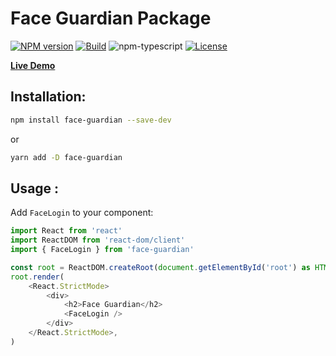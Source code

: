 # Face Guardian Package

[![NPM version][npm-image]][npm-url]
[![Build][github-build]][github-build-url]
![npm-typescript]
[![License][github-license]][github-license-url]

[**Live Demo**](https://cyvid7-darus10.github.io/face-guardian-npm/)

## Installation:

```bash
npm install face-guardian --save-dev
```

or

```bash
yarn add -D face-guardian
```

## Usage :

Add `FaceLogin` to your component:

```js
import React from 'react'
import ReactDOM from 'react-dom/client'
import { FaceLogin } from 'face-guardian'

const root = ReactDOM.createRoot(document.getElementById('root') as HTMLElement)
root.render(
    <React.StrictMode>
        <div>
            <h2>Face Guardian</h2>
            <FaceLogin />
        </div>
    </React.StrictMode>,
)

```

[npm-url]: https://www.npmjs.com/package/face-guardian
[npm-image]: https://img.shields.io/npm/v/face-guardian
[github-license]: https://img.shields.io/github/license/Cyvid7-Darus10/face-guardian-npm
[github-license-url]: https://github.com/Cyvid7-Darus10/face-guardian-npm/blob/main/LICENSE
[github-build]: https://github.com/Cyvid7-Darus10/face-guardian-npm/actions/workflows/publish.yml/badge.svg
[github-build-url]: https://github.com/Cyvid7-Darus10/face-guardian-npm/actions/workflows/npm-publish.yml
[npm-typescript]: https://img.shields.io/npm/types/face-guardian
